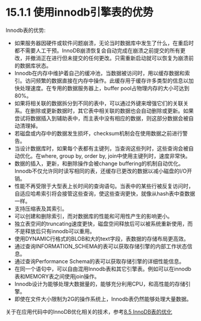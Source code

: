 # 15.1.1 使用innodb引擎表的优势
Innodb表的优势:

- 如果服务器因硬件或软件问题崩溃，无论当时数据库中发生了什么，在重启时都不需要人工干预。InnoDB崩溃恢复会自动完成在崩溃之前提交的所有更改，并撤消正在进行但未提交的任何更改。只需重新启动就可以恢复为崩溃前的数据库状态。
- Innodb在内存中维护着自己的缓冲池，当数据被访问时，用以缓存数据和索引。访问频繁的数据直接在内存中操作。此缓存用于缓存许多类型的信息以加快处理速度。在专用的数据服务器上，buffer pool占物理内存的大小可达到80%。
- 如果将相关联的数据拆分到不同的表中，可以通过外键来增强它们的关联关系。在删除或更新数据时，其它表中相关联的数据也会自动删除或更新。如果尝试将数据插入到辅助表中，而主表中没有相应的数据，则这部分数据会被自动清理掉。
- 若磁盘或内存中的数据发生损坏，checksum机制会在使用数据之前进行警告。
- 当设计数据库时，如果每个表都有主键列，当查询这些列时，这些查询会被自动优化。在where, group by, order by, join中使用主键列时，速度非常快。
- 数据的插入，更新，和删除操作会被change buffering的机制自动优化。Innodb不仅允许同时读写相同的表，还缓存已更改的数据以减小磁盘的I/O开销。
- 性能不再受限于大型表上长时间的查询语句。当表中的某些行被反复访问时，自适应哈希索引将会接管这些查询，使这些查询更快，就像从hash表中查数据一样。
- 支持压缩表及其索引。
- 可以创建和删除索引，而对数据库的性能和可用性产生的影响更小。
- 独立表空间的truncating速度更快，磁盘空间释放后可以被系统重新使用，而不是释放后只有innodb可以重用。
- 使用DYNAMIC行格式的BLOB和大的text字段，表数据的存储布局更高效。
- 通过查询INFORMATION_SCHEMA的表可以获取存储引擎的内部工作状态信息。
- 通过查询Performance Schema的表可以获取存储引擎的详细性能信息。
- 在同一个语句中，可以自由混用Innodb表和其它引擎表。例如可以在innodb表和MEMORY表之间使用join操作。
- Innodb设计为能够处理大数据量的，能够充分利用CPU，和高性能的存储引擎。
- 即使在文件大小限制为2G的操作系统上，Innodb表仍然能够处理大量数据。

关于在应用代码中的InnoDB优化相关的技术，参考[8.5 InnoDB表的优化](../8/8.5.md)

